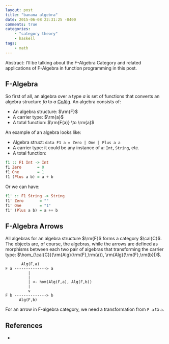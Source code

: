 ```yaml
---
layout: post
title: "banana algebra"
date: 2015-06-08 22:31:25 -0400
comments: true
categories:
    - "category theory"
    - haskell
tags:
    - math
---
```


Abstract: I'll be talking about the F-Algebra Category and related
applications of F-Algebra in function programming in this post.

## F-Algebra

So first of all, an algebra over a type $a$ is set of functions that
converts an algebra structure $f a$ to $a$ [CoAlg]. An algebra consists of:

* An algebra structure: $\rm{F}$
* A carrier type: $\rm{a}$
* A total function: $\rm{F(a)} \to \rm{a}$

An example of an algebra looks like:

* Algebra struct: `data F1 a = Zero | One | Plus a a`
* A carrier type: it could be any instance of `a`: `Int`, `String`, etc.
* A total function:

```haskell
f1 :: F1 Int -> Int
f1 Zero       = 0
f1 One        = 1
f1 (Plus a b) = a + b
```

Or we can have:

```haskell
f1' :: F1 String -> String
f1' Zero       = ""
f1' One        = "1"
f1' (Plus a b) = a ++ b
```

## F-Algebra Arrows

All algebras for an algebra structure $\rm{F}$ forms a category
$\cal{C}$. The objects are, of course, the algebras, while the arrows
are defined as morphisms between each two pair of algebras that
transforming the carrier type:
$\hom_{\cal{C}}(\rm{Alg}(\rm{F},\rm{a}), \rm{Alg}(\rm{F},\rm{b}))$.


```text
       Alg(F,a)
F a --------------> a
          |
          |
          | <- hom(Alg(F,a), Alg(F,b))
          |
          v
F b --------------> b
      Alg(F,b)
```

For an arrow in F-algebra category, we need a transformation from `F a`
to `a`.



## References

* [CoAlg]: http://web.cecs.pdx.edu/~sheard/course/AdvancedFP/notes/CoAlgebras/Code.html "Advanced Functional Programming, Tim Sheard's course notes."

